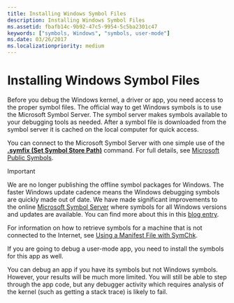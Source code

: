 ```yaml
---
title: Installing Windows Symbol Files
description: Installing Windows Symbol Files
ms.assetid: fbafb14c-9b92-47c5-9954-5c5ba2301c47
keywords: ["symbols, Windows", "symbols, user-mode"]
ms.date: 03/26/2017
ms.localizationpriority: medium
---
```


# Installing Windows Symbol Files

Before you debug the Windows kernel, a driver or app, you need access to the proper symbol files. The official way to get Windows symbols is to use the Microsoft Symbol Server. The symbol server makes symbols available to your debugging tools as needed. After a symbol file is downloaded from the symbol server it is cached on the local computer for quick access. 

You can connect to the Microsoft Symbol Server with one simple use of the [**.symfix (Set Symbol Store Path)**](-symfix--set-symbol-store-path-.md) command. For full details, see [Microsoft Public Symbols](microsoft-public-symbols.md).

> [!IMPORTANT]
> We are no longer publishing the offline symbol packages for Windows. The faster Windows update cadence means the Windows debugging symbols are quickly made out of  date. We have made significant improvements to the online [Microsoft Symbol Server](microsoft-public-symbols.md) where symbols for all Windows versions and updates are available. You can find more about this in this [blog entry](/archive/blogs/windbg/update-on-microsofts-symbol-server). 
>
> For information on how to retrieve symbols for a machine that is not connected to the Internet, see [Using a Manifest File with SymChk](using-a-manifest-file-with-symchk.md).

If you are going to debug a user-mode app, you need to install the symbols for this app as well.

You can debug an app if you have its symbols but not Windows symbols. However, your results will be much more limited. You will still be able to step through the app code, but any debugger activity which requires analysis of the kernel (such as getting a stack trace) is likely to fail.